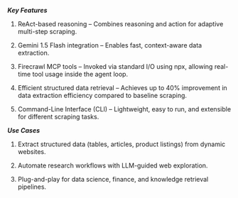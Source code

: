 ***Key Features***

1. ReAct-based reasoning – Combines reasoning and action for adaptive multi-step scraping.

2. Gemini 1.5 Flash integration – Enables fast, context-aware data extraction.

3. Firecrawl MCP tools – Invoked via standard I/O using npx, allowing real-time tool usage inside the agent loop.

4. Efficient structured data retrieval – Achieves up to 40% improvement in data extraction efficiency compared to baseline scraping.

5. Command-Line Interface (CLI) – Lightweight, easy to run, and extensible for different scraping tasks.


***Use Cases***

1. Extract structured data (tables, articles, product listings) from dynamic websites.

2. Automate research workflows with LLM-guided web exploration.

3. Plug-and-play for data science, finance, and knowledge retrieval pipelines.
